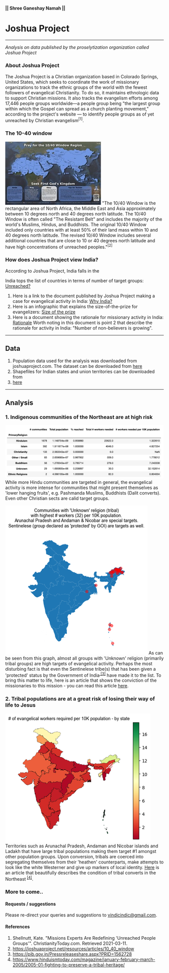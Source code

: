 #### || Shree Ganeshay Namah ||

# Joshua Project
----

<i>Analysis on data published by the proselytization organization called Joshua Project</i>

### About Joshua Project
The Joshua Project is a Christian organization based in Colorado Springs, United States, which seeks to coordinate 
the work of missionary organizations to track the ethnic groups of the world with the fewest followers of evangelical 
Christianity. To do so, it maintains ethnologic data to support Christian missions. It also tracks the evangelism 
efforts among 17,446 people groups worldwide—a people group being "the largest group within which the Gospel can 
spread as a church planting movement," according to the project's website — to identify people groups as of yet 
unreached by Christian evangelism<sup>[1]</sup>.

### The 10-40 window
![10_40_window](images/lightsys_1040_poster.jpg)
"The 10/40 Window is the rectangular area of North Africa, the Middle East and Asia approximately between 10 degrees 
north and 40 degrees north latitude. The 10/40 Window is often called "The Resistant Belt" and includes the majority 
of the world's Muslims, Hindus, and Buddhists. The original 10/40 Window included only countries with at least 50% of 
their land mass within 10 and 40 degrees north latitude. The revised 10/40 Window includes several additional 
countries that are close to 10 or 40 degrees north latitude and have high concentrations of unreached peoples."<sup>[2]
</sup> 

### How does Joshua Project view India?
According to Joshua Project, India falls in the 

India tops the list of countries in terms of number of target groups: <a href="https://joshuaproject.net/assets/media/handouts/unreached-peoples-overview.pdf">Unreached?</a>

1. Here is a link to the document published by Joshua Project making a case for evangelical activity in India: <a href="https://joshuaproject.net/assets/media/handouts/why-india.pdf">Why India?</a>
2. Here is an infographic that explains the size-of-the-prize for evangelizers: <a href="https://joshuaproject.net/assets/media/handouts/states-of-india-as-countries.pdf"> Size of the prize</a>
3. Here is a document showing the rationale for missionary activity in India: <a href="https://joshuaproject.net/assets/media/handouts/mission-trends-facts.pdf">Rationale</a>
Worth noting in this document is point 2 that describe the rationale for activity in India: "Number of non-believers is growing".

---  
## Data
1. Population data used for the analysis was downloaded from joshuaproject.com. The dataset can be downloaded from 
<a href="https://joshuaproject.net/resources/datasets">here</a>
2. Shapefiles for Indian states and union territories can be downloaded from 
3. <a href="http://projects.datameet.org/maps/states/">here</a> 

----  
## Analysis

### 1. Indigenous communities of the Northeast are at high risk

![Summary statistics by religion](images/summary_stats_by_religion.png)
While more Hindu communities are targeted in general, the evangelical activity is more intense for communities that 
might present themselves as 'lower hanging fruits', e.g. Pashmanda Muslims, Buddhists (Dalit converts). Even other 
Christian sects are calid target groups.

![Target groups](images/target_groups.png)
As can be seen from this graph, almost all groups with 'Unknown' religion (primarily tribal groups) are high targets of
evangelical activity. Perhaps the most disturbing fact is that even the Sentinelese tribe(s) that has been given a 
'protected' status by the Government of India<sup><a href="https://pib.gov.in/Pressreleaseshare.aspx?PRID=1562728">
[3]</a></sup> have made it to the list. To bring this matter to life, here is an article that shows the conviction of 
the missionaries to this mission - you can read this article 
<a href="https://www.theguardian.com/world/2018/nov/21/american-killed-isolated-indian-tribe-north-sentinel-island">
here</a>.

### 2. Tribal populations are at a great risk of losing their way of life to Jesus
![\# Workers per 10K population](images/n_workers_per_10k_by_state.png)
Territories such as Arunachal Pradesh, Andaman and Nicobar islands and Ladakh that have large tribal populations making
them target #1 amongst other population groups. Upon conversion, tribals are coerced into segregating themselves from
their 'heathen' counterparts, make attempts to look like the white Westerner and give up markers of local identity. 
<a href="https://www.hinduismtoday.com/magazine/january-february-march-2005/2005-01-fighting-to-preserve-a-tribal-heritage/">
Here</a> is an article that beautifully describes the condition of tribal converts in the Northeast<sup>
<a href="https://www.hinduismtoday.com/magazine/january-february-march-2005/2005-01-fighting-to-preserve-a-tribal-heritage/">
[4]</a></sup>.

### More to come..

#### Requests / suggestions
Please re-direct your queries and suggestions to vindicindic@gmail.com.


#### References
1. Shellnutt, Kate. "Missions Experts Are Redefining 'Unreached People Groups'". ChristianityToday.com. Retrieved 2021-03-11.
2. https://joshuaproject.net/resources/articles/10_40_window
3. https://pib.gov.in/Pressreleaseshare.aspx?PRID=1562728
4. https://www.hinduismtoday.com/magazine/january-february-march-2005/2005-01-fighting-to-preserve-a-tribal-heritage/


